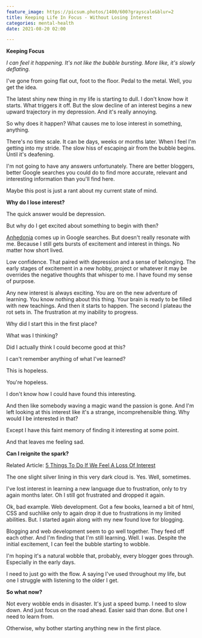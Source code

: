 ```yaml
---
feature_image: https://picsum.photos/1400/600?grayscale&blur=2
title: Keeping Life In Focus - Without Losing Interest
categories: mental-health
date: 2021-08-20 02:00

---
```

**Keeping Focus**

_I can feel it happening. It's not like the bubble bursting. More like, it's slowly deflating._

I've gone from going flat out, foot to the floor. Pedal to the metal. Well, you get the idea.

The latest shiny new thing in my life is starting to dull.  I don't know how it starts. What triggers it off. But the slow decline of an interest begins a new upward trajectory in my depression. And it's really annoying.

So why does it happen? What causes me to lose interest in something, anything.

<!--read more-->

There's no time scale. It can be days, weeks or months later. When I feel I'm getting into my stride. The slow hiss of escaping air from the bubble begins. Until it's deafening.

I'm not going to have any answers unfortunately. There are better bloggers, better Google searches you could do to find more accurate, relevant and interesting information than you'll find here.

Maybe this post is just a rant about my current state of mind.

**Why do I lose interest?**

The quick answer would be depression.

But why do I get excited about something to begin with then?

[Anhedonia](https://en.m.wikipedia.org/wiki/Anhedonia) comes up in Google searches. But doesn't really resonate with me. Because I still gets bursts of excitement and interest in things. No matter how short lived.

Low confidence. That paired with depression and a sense of belonging. The early stages of excitement in a new hobby, project or whatever it may be overrides the negative thoughts that whisper to me. I have found my sense of purpose.

Any new interest is always exciting. You are on the new adventure of learning. You know nothing about this thing. Your brain is ready to be filled with new teachings. And then it starts to happen. The second I plateau the rot sets in. The frustration at my inability to progress.

Why did I start this in the first place?

What was I thinking?

Did I actually think I could become good at this?

I can't remember anything of what I've learned?

This is hopeless.

You're hopeless.

I don't know how I could have found this interesting.

And then like somebody waving a magic wand the passion is gone. And I'm left looking at this interest like it's a strange, incomprehensible thing. Why would I be interested in that?

Except I have this faint memory of finding it interesting at some point.

And that leaves me feeling sad.

**Can I reignite the spark?**

Related Article: [5 Things To Do If We Feel A Loss Of Interest](https://www.google.com/url?sa=t&source=web&rct=j&url=https://www.verywellmind.com/things-to-do-if-you-feel-a-loss-of-interest-5093337&ved=2ahUKEwjMpc2X2b_yAhXxRUEAHVsYCF0QFnoECAMQAQ&usg=AOvVaw3PF0UuDXSbe2yV_R51Z7p4)

The one slight silver lining in this very dark cloud is. Yes. Well, sometimes.

I've lost interest in learning a new language due to frustration, only to try again months later. Oh I still got frustrated and dropped it again.

Ok, bad example. Web development. Got a few books, learned a bit of html, CSS and suchlike only to again drop it due to frustrations in my limited abilities.  But. I started again along with my new found love for blogging.

Blogging and web development seem to go well together. They feed off each other. And I'm finding that I'm still learning. Well. I was. Despite the initial excitement, I can feel the bubble starting to wobble.

I'm hoping it's a natural wobble that, probably, every blogger goes through. Especially in the early days.

I need to just go with the flow. A saying I've used throughout my life, but one I struggle with listening to the older I get.

**So what now?**

Not every wobble ends in disaster. It's just a speed bump. I need to slow down. And just focus on the road ahead. Easier said than done. But one I need to learn from.

Otherwise, why bother starting anything new in the first place.